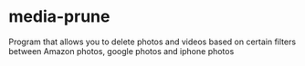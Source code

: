 # media-prune
Program that allows you to delete photos and videos based on certain filters between Amazon photos, google photos and iphone photos
